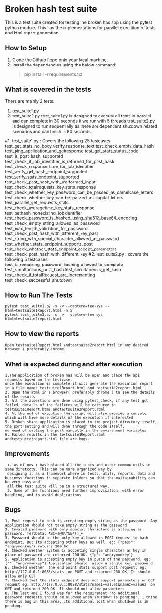 # Broken hash test suite

This is a test suite created for testing the broken has app  using the pytest python module.
This has the implementations for parallel execution of tests and html report generation 


## How to Setup

 1. Clone the Github Repo onto your local machine.
 2. Install the dependencies using the below command:
	> pip Install -r requirements.txt


## What is covered in the tests
There are mainly 2 tests. 
 1. test_suite1.py 
 2. test_suite2.py
 test_suite1.py is designed to execute all tests in parallel and can complete in 30 seconds if we run with 5 threads
 test_suite2.py is designed to run sequentially as there are dependent shutdown related scenarios and can finish in 80 seconds

 #1. test_suite1.py : Covers the following 25 testcases
    test_get_stats_no_body_verify_response_text
    test_check_empty_data_hash	
    test_ping_application_and_getresponse
    test_get_stats_status_code
    test_is_post_hash_supported
    test_check_if_job_identifier_is_returned_for_post_hash
    test_check_response_time_for_job_identifier
    test_verify_get_hash_endpoint_supported	
    test_verify_stats_endpoint_supported
    test_check_post_hash_with_malformed_input
    test_check_totalrequests_key_stats_response
    test_check_whether_key_password_can_be_passed_as_camelcase_letters
    test_check_whether_key_can_be_passed_as_capital_letters
    test_parallel_get_requests_stats
    test_check_averagetime_key_stats_response
    test_gethash_nonexisting_jobidentifier
    test_check_password_is_hashed_using_sha512_base64_encoding
    test_check_empty_string_allowed_as_password
    test_max_length_validation_for_password	
    test_check_post_hash_with_different_key_pass
    test_string_with_special_character_allowed_as_password
    test_whether_stats_endpoint_supports_post
    test_check_whether_stats_endpoint_accept_parameters
    test_check_post_hash_with_different_key
 #2. test_suite2.py : covers the following 5 testcases
    test_is_remaining_password_hashing_allowed_to_complete
    test_simultaneous_post_hash
    test_simultaneous_get_hash
    test_check_if_totalRequest_are_Incrementing
    test_check_successful_shutdown

 
## How to Run The Tests		
    pytest test_suite1.py -s -v --capture=tee-sys --html=testsuite1Report.html -n 5
    pytest test_suite2.py -s -v --capture=tee-sys --html=testsuite2report.html
  
## How to view the reports
    Open testsuite1Report.html andtestsuite2report.html in any desired browser ( preferably chrome)

## What is expected during and after execution
    1.The application of broken has will be open and place the api requests based on the testcase, 
    once the execution is complete it will generate the execution report in a file names testsuite1Report.html and testsuite2report.html .
    2. Open the html in a browser( preferably chrome ) to see the details of the results
    3. All the assertions are done using pytest_check, if any test got failed, details of the failures will be captured in testsuite1Report.html andtestsuite2report.html
    4. At the end of execution the script will also provide a console, which will have more details of the execution if interested
    5. Broken share application is placed in the project directory itself, the port setting and will done through the code itself, 
    no need of setting the port manually in the environment variables
    6. Failed results in the testsuite1Report.html andtestsuite2report.html file are bugs.
    
    
 ## Improvements
     1. As of now I have placed all the tests and other common utils in same diretcoty. This can be more organized way by
     designing it as a framework where in tests, utils, reports, data and business fucntions in separate folders so that the maitainability can be very easy and 
     all the test suite will be in a structured way.
     2. Some of the fucntions need further improvisation, with error handling, and to avoid duplications
 ## Bugs
    1. Post request to hash is accepting empty string as the password. Any application should not take empty string as the password
    2. Invalid password with only special characters is allowing as password. TestData: ABC~!@$%^&&*()_+ 
    3. Password should be the only key allowed in POST request to hash endpoint. But its accepting other keys as well. eg: {"pass": "angrymonkey"} returns 200 OK
    4. Checked whether system is accpeting single character as key in place of password and returned 200 OK. {"p": "angrymonkey"}
    5. Application is accepting empty key in place of the password. eg: {"": "angrymonkey"} Application should  allow a single key, password
    6. Checked whether  the end point stats support post request, eg: http://127.0.0.1:8088/stats  on POST and returned 200 OK. It should allow only GET
    7. Checked that the stats endpoint does not support parameters on GET request eg: http://127.0.0.1:8088/stats?name1=value1&name2=value2  on GET and returned 200 OK. It should not allow parameters
    8. The last one I found was for the requirement "No additional password requests should be allowed when shutdown is pending". I think there is bug in this area, its additional post when shutdown is in pending.    
      
